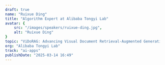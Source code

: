 ```yaml
---
draft: true
name: "Ruixue Ding"
title: "Algorithm Expert at Alibaba Tongyi Lab"
avatar: {
    src: "/images/speakers/ruixue-ding.jpg",
    alt: "Ruixue Ding"
}
topic: "ViDoRAG: Advancing Visual Document Retrieval-Augmented Generation"
org: "Alibaba Tongyi Lab"
track: "ai-apps"
publishDate: "2025-03-14 16:49"
---
```

